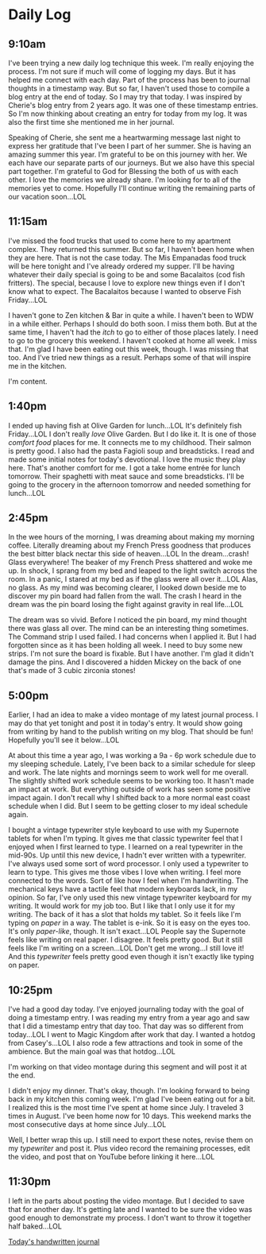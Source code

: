 # Daily Log

## 9:10am

I've been trying a new daily log technique this week. I'm really enjoying the process. I'm not sure if much will come of logging my days. But it has helped me connect with each day. Part of the process has been to journal thoughts in a timestamp way. But so far, I haven't used those to compile a blog entry at the end of today. So I may try that today. I was inspired by Cherie's blog entry from 2 years ago. It was one of these timestamp entries. So I'm now thinking about creating an entry for today from my log. It was also the first time she mentioned me in her journal.

Speaking of Cherie, she sent me a heartwarming message last night to express her gratitude that I've been I part of her summer. She is having an amazing summer this year. I'm grateful to be on this journey with her. We each have our separate parts of our journeys. But we also have this special part together. I'm grateful to God for Blessing the both of us with each other. I love the memories we already share. I'm looking for to all of the memories yet to come. Hopefully I'll continue writing the remaining parts of our vacation soon...LOL

## 11:15am

I've missed the food trucks that used to come here to my apartment complex. They returned this summer. But so far, I haven't been home when they are here. That is not the case today. The Mis Empanadas food truck will be here tonight and I've already ordered my supper. I'll be having whatever their daily special is going to be and some Bacalaitos (cod fish fritters). The special, because I love to explore new things even if I don't know what to expect. The Bacalaitos because I wanted to observe Fish Friday...LOL

I haven't gone to Zen kitchen & Bar in quite a while. I haven't been to WDW in a while either. Perhaps I should do both soon. I miss them both. But at the same time, I haven't had the *itch* to go to either of those places lately. I need to go to the grocery this weekend. I haven't cooked at home all week. I miss that. I'm glad I have been eating out this week, though. I was missing that too. And I've tried new things as a result. Perhaps some of that will inspire me in the kitchen.

I'm content.

## 1:40pm

I ended up having fish at Olive Garden for lunch...LOL It's definitely fish Friday...LOL I don't really *love* Olive Garden. But I do like it. It is one of those *comfort food* places for me. It connects me to my childhood. Their salmon is pretty good. I also had the pasta Fagioli soup and breadsticks. I read and made some initial notes for today's devotional. I love the music they play here. That's another comfort for me. I got a take home entrée for lunch tomorrow. Their spaghetti with meat sauce and some breadsticks. I'll be going to the grocery in the afternoon tomorrow and needed something for lunch...LOL

## 2:45pm

In the wee hours of the morning, I was dreaming about making my morning coffee. Literally dreaming about my French Press goodness that produces the best bitter black nectar this side of heaven...LOL In the dream...crash! Glass everywhere! The beaker of my French Press shattered and woke me up. In shock, I sprang from my bed and leaped to the light switch across the room. In a panic, I stared at my bed as if the glass were all over it...LOL Alas, no glass. As my mind was becoming clearer, I looked down beside me to discover my pin board had fallen from the wall. The crash I heard in the dream was the pin board losing the fight against gravity in real life...LOL

The dream was so vivid. Before I noticed the pin board, my mind thought there was glass all over. The mind can be an interesting thing sometimes. The Command strip I used failed. I had concerns when I applied it. But I had forgotten since as it has been holding all week. I need to buy some new strips. I'm not sure the board is fixable. But I have another. I'm glad it didn't damage the pins. And I discovered a hidden Mickey on the back of one that's made of 3 cubic zirconia stones!

## 5:00pm

Earlier, I had an idea to make a video montage of my latest journal process. I may do that yet tonight and post it in today's entry. It would show going from writing by hand to the publish writing on my blog. That should be fun! Hopefully you'll see it below...LOL

At about this time a year ago, I was working a 9a - 6p work schedule due to my sleeping schedule. Lately, I've been back to a similar schedule for sleep and work. The late nights and mornings seem to work well for me overall. The slightly shifted work schedule seems to be working too. It hasn't made an impact at work. But everything outside of work has seen some positive impact again. I don't recall why I shifted back to a more normal east coast schedule when I did. But I seem to be getting closer to my ideal schedule again.

I bought a vintage typewriter style keyboard to use with my Supernote tablets for when I'm typing. It gives me that classic typewriter feel that I enjoyed when I first learned to type. I learned on a real typewriter in the mid-90s. Up until this new device, I hadn't ever written with a typewriter. I've always used some sort of word processor. I only used a typewriter to learn to type. This gives me those vibes I love when writing. I feel more connected to the words. Sort of like how I feel when I'm handwriting. The mechanical keys have a tactile feel that modern keyboards lack, in my opinion. So far, I've only used this new vintage typewriter keyboard for my writing. It would work for my job too. But I like that I only use it for my writing. The back of it has a slot that holds my tablet. So it feels like I'm typing on *paper* in a way. The tablet is e-ink. So it is easy on the eyes too. It's only *paper-like*, though. It isn't exact...LOL People say the Supernote feels like writing on real paper. I disagree. It feels pretty good. But it still feels like I'm writing on a screen...LOL Don't get me wrong...I still love it! And this *typewriter* feels pretty good even though it isn't exactly like typing on paper.

## 10:25pm

I've had a good day today. I've enjoyed journaling today with the goal of doing a timestamp entry. I was reading my entry from a year ago and saw that I did a timestamp entry that day too. That day was so different from today...LOL I went to Magic Kingdom after work that day. I wanted a hotdog from Casey's...LOL I also rode a few attractions and took in some of the ambience. But the main goal was that hotdog...LOL

I'm working on that video montage during this segment and will post it at the end.

I didn't enjoy my dinner. That's okay, though. I'm looking forward to being back in my kitchen this coming week. I'm glad I've been eating out for a bit. I realized this is the most time I've spent at home since July. I traveled 3 times in August. I've been home now for 10 days. This weekend marks the most consecutive days at home since July...LOL

Well, I better wrap this up. I still need to export these notes, revise them on my *typewriter* and post it. Plus video record the remaining processes, edit the video, and post that on YouTube before linking it here...LOL

## 11:30pm

I left in the parts about posting the video montage. But I decided to save that for another day. It's getting late and I wanted to be sure the video was good enough to demonstrate my process. I don't want to throw it together half baked...LOL

[Today's handwritten journal](/media/blog/2025/09/20250912.pdf)